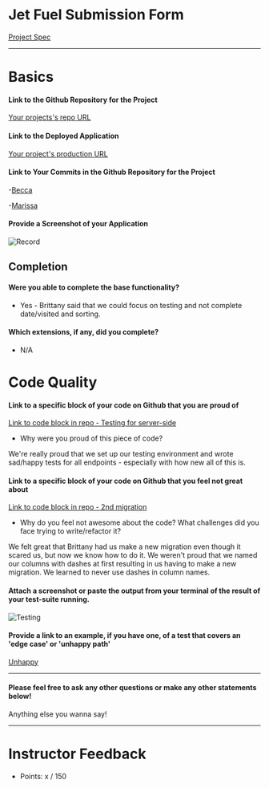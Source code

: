 # Jet Fuel Submission Form

[Project Spec](http://frontend.turing.io/projects/jet-fuel.html)

------

# Basics

#### Link to the Github Repository for the Project
[Your projects's repo URL](https://github.com/becs919/jet-fuel)

#### Link to the Deployed Application
[Your project's production URL](https://github.com/)

#### Link to Your Commits in the Github Repository for the Project

-[Becca](https://github.com/becs919/jet-fuel/commits?author=becs919)

-[Marissa](https://github.com/becs919/jet-fuel/commits?author=marissa27)

#### Provide a Screenshot of your Application
![Record](http://g.recordit.co/K04xEcAwG7.gif)

## Completion

#### Were you able to complete the base functionality?
* Yes - Brittany said that we could focus on testing and not complete date/visited and sorting. 

#### Which extensions, if any, did you complete?

- N/A

# Code Quality

#### Link to a specific block of your code on Github that you are proud of
[Link to code block in repo - Testing for server-side](https://github.com/becs919/jet-fuel/blob/37aeda6718b027f94f5a93ba408cd0a5cf7b5f0b/server.js)

* Why were you proud of this piece of code?

We're really proud that we set up our testing environment and wrote sad/happy tests for all endpoints - especially with how new all of this is.  

#### Link to a specific block of your code on Github that you feel not great about
[Link to code block in repo - 2nd migration](https://github.com/becs919/jet-fuel/tree/master/db/migrations)

* Why do you feel not awesome about the code? What challenges did you face trying to write/refactor it?

We felt great that Brittany had us make a new migration even though it scared us, but now we know how to do it. We weren't proud that we named our columns with dashes at first resulting in us having to make a new migration. We learned to never use dashes in column names. 

#### Attach a screenshot or paste the output from your terminal of the result of your test-suite running.
![Testing](http://g.recordit.co/oeDYGy0Yrl.gif)

#### Provide a link to an example, if you have one, of a test that covers an 'edge case' or 'unhappy path'
[Unhappy](https://github.com/becs919/jet-fuel/blob/master/test/routes.spec.js#L184-L223)

-----

#### Please feel free to ask any other questions or make any other statements below!

Anything else you wanna say!

-----

# Instructor Feedback

- Points: x / 150
